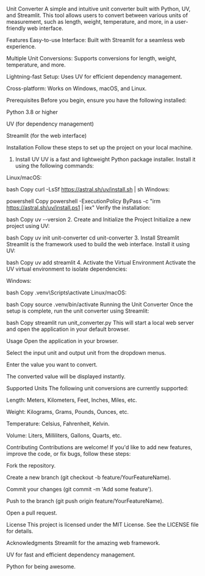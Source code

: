 Unit Converter
A simple and intuitive unit converter built with Python, UV, and Streamlit. This tool allows users to convert between various units of measurement, such as length, weight, temperature, and more, in a user-friendly web interface.

Features
Easy-to-use Interface: Built with Streamlit for a seamless web experience.

Multiple Unit Conversions: Supports conversions for length, weight, temperature, and more.

Lightning-fast Setup: Uses UV for efficient dependency management.

Cross-platform: Works on Windows, macOS, and Linux.

Prerequisites
Before you begin, ensure you have the following installed:

Python 3.8 or higher

UV (for dependency management)

Streamlit (for the web interface)

Installation
Follow these steps to set up the project on your local machine.

1. Install UV
UV is a fast and lightweight Python package installer. Install it using the following commands:

Linux/macOS:

bash
Copy
curl -LsSf https://astral.sh/uv/install.sh | sh
Windows:

powershell
Copy
powershell -ExecutionPolicy ByPass -c "irm https://astral.sh/uv/install.ps1 | iex"
Verify the installation:

bash
Copy
uv --version
2. Create and Initialize the Project
Initialize a new project using UV:

bash
Copy
uv init unit-converter
cd unit-converter
3. Install Streamlit
Streamlit is the framework used to build the web interface. Install it using UV:

bash
Copy
uv add streamlit
4. Activate the Virtual Environment
Activate the UV virtual environment to isolate dependencies:

Windows:

bash
Copy
.venv\Scripts\activate
Linux/macOS:

bash
Copy
source .venv/bin/activate
Running the Unit Converter
Once the setup is complete, run the unit converter using Streamlit:

bash
Copy
streamlit run unit_converter.py
This will start a local web server and open the application in your default browser.

Usage
Open the application in your browser.

Select the input unit and output unit from the dropdown menus.

Enter the value you want to convert.

The converted value will be displayed instantly.

Supported Units
The following unit conversions are currently supported:

Length: Meters, Kilometers, Feet, Inches, Miles, etc.

Weight: Kilograms, Grams, Pounds, Ounces, etc.

Temperature: Celsius, Fahrenheit, Kelvin.

Volume: Liters, Milliliters, Gallons, Quarts, etc.

Contributing
Contributions are welcome! If you'd like to add new features, improve the code, or fix bugs, follow these steps:

Fork the repository.

Create a new branch (git checkout -b feature/YourFeatureName).

Commit your changes (git commit -m 'Add some feature').

Push to the branch (git push origin feature/YourFeatureName).

Open a pull request.

License
This project is licensed under the MIT License. See the LICENSE file for details.

Acknowledgments
Streamlit for the amazing web framework.

UV for fast and efficient dependency management.

Python for being awesome.
